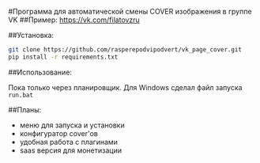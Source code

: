#Программа для автоматической смены COVER изображения в группе VK
##Пример: 
https://vk.com/filatovzru

##Установка:
```bash
git clone https://github.com/rasperepodvipodvert/vk_page_cover.git
pip install -r requirements.txt
```

##Использование:

Пока только через планировщик. Для Windows сделал файл запуска `run.bat`

##Планы:

- меню для запуска и установки
- конфигуратор cover'ов
- удобная работа с плагинами
- saas версия для монетизации